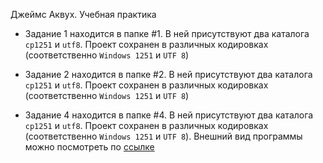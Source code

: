 Джеймс Аквух. Учебная практика

* Задание 1 находится в папке #1. В ней присутствуют два каталога `cp1251` и `utf8`. Проект сохранен в различных кодировках (соответственно `Windows 1251` и `UTF 8`)

* Задание 2 находится в папке #2. В ней присутствуют два каталога `cp1251` и `utf8`. Проект сохранен в различных кодировках (соответственно `Windows 1251` и `UTF 8`)

* Задание 4 находится в папке #4. В ней присутствуют два каталога `cp1251` и `utf8`. Проект сохранен в различных кодировках (соответственно `Windows 1251` и `UTF 8`). Внешний вид программы можно посмотреть по <a href="https://goo.gl/photos/voPMGxmm3mXof8Vj9" target="_blank">ссылке</a>